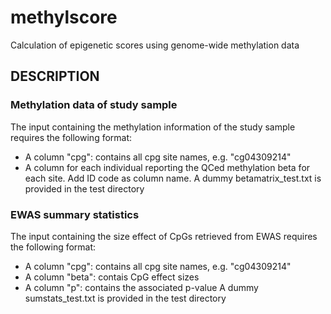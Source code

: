 # methylscore 
Calculation of epigenetic scores using genome-wide methylation data


## DESCRIPTION
### Methylation data of study sample
The input containing the methylation information of the study sample requires the following format:
  - A column "cpg": contains all cpg site names, e.g. "cg04309214"
  - A column for each individual reporting the QCed methylation beta for each site. Add ID code as column name.
A dummy betamatrix_test.txt is provided in the test directory


### EWAS summary statistics
The input containing the size effect of CpGs retrieved from EWAS requires the following format:
  - A column "cpg": contains all cpg site names, e.g. "cg04309214"
  - A column "beta": contais CpG effect sizes
  - A column "p": contains the associated p-value
A dummy sumstats_test.txt is provided in the test directory
